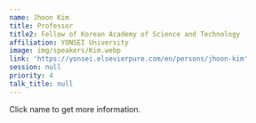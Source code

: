 ```yaml
---
name: Jhoon Kim
title: Professor
title2: Fellow of Korean Academy of Science and Technology
affiliation: YONSEI University
image: img/speakers/Kim.webp
link: 'https://yonsei.elsevierpure.com/en/persons/jhoon-kim'
session: null
priority: 4
talk_title: null
---
```

Click name to get more information.

